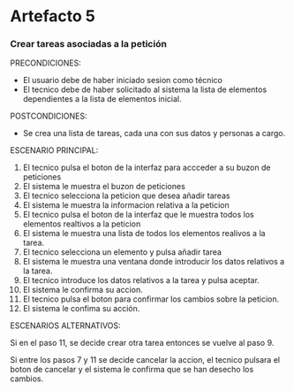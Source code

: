 # Artefacto 5
### Crear tareas asociadas a la petición

PRECONDICIONES:
- El usuario debe de haber iniciado sesion como técnico
- El tecnico debe de haber solicitado al sistema la lista de elementos dependientes a la lista de elementos inicial.


POSTCONDICIONES:
- Se crea una lista de tareas, cada una con sus datos y personas a cargo.

ESCENARIO PRINCIPAL:

1. El tecnico pulsa el boton de la interfaz para accceder a su buzon de peticiones
2. El sistema le muestra el buzon de peticiones
3. El tecnico selecciona la peticion que desea añadir tareas
4. El sistema le muestra la informacion relativa a la peticion
5. El tecnico pulsa el boton de la interfaz que le muestra todos los elementos realtivos a la peticion
6. El sistema le muestra una lista de todos los elementos realivos a la tarea.
7. El tecnico selecciona un elemento y pulsa añadir tarea
8. El sistema le muestra una ventana donde introducir los datos relativos a la tarea.
9. El tecnico introduce los datos relativos a la tarea y pulsa aceptar.
10. El sistema le confirma su accion.
11. El tecnico pulsa el boton para confirmar los cambios sobre la peticion.
12. El sistema le confima su acción.

ESCENARIOS ALTERNATIVOS:

Si en el paso 11, se decide crear otra tarea entonces se vuelve al paso 9.

Si entre los pasos 7 y 11 se decide cancelar la accion, el tecnico pulsara el boton de cancelar y el sistema le confirma que se han desecho los cambios.
